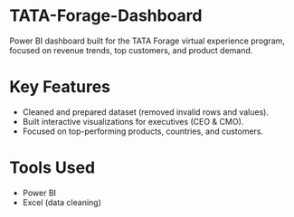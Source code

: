 # TATA-Forage-Dashboard
Power BI dashboard built for the TATA Forage virtual experience program, focused on revenue trends, top customers, and product demand.

# Key Features
- Cleaned and prepared dataset (removed invalid rows and values).  
- Built interactive visualizations for executives (CEO & CMO).  
- Focused on top-performing products, countries, and customers.  

# Tools Used
- Power BI  
- Excel (data cleaning)  

